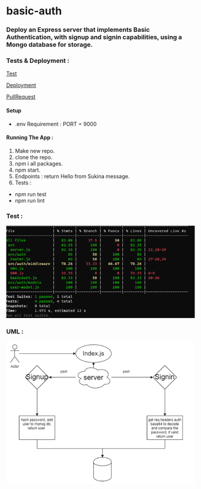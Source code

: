 # basic-auth

### Deploy an Express server that implements Basic Authentication, with signup and signin capabilities, using a Mongo database for storage.

### Tests & Deployment :

[Test](https://github.com/Sukina12/basic-auth/actions)

[Deployment]()

[PullRequest](https://github.com/Sukina12/basic-auth/pull/1)

#### Setup

* .env Requirement : PORT = 9000


#### Running The App :
1. Make new repo.
2. clone the repo.
3. npm i all packages.
4. npm start.
5. Endpoints : return Hello from Sukina message.
6. Tests : 
  * npm run test
  * npm run lint

### Test :
![test](test-class6.PNG)

### UML :
![UML](UML-class6.PNG)